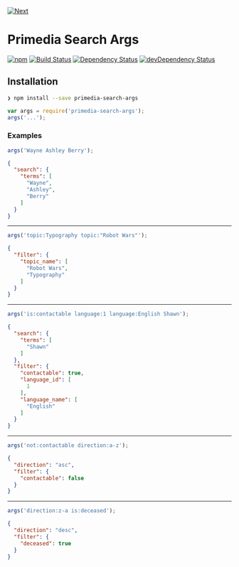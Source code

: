 [![Next](http://www.wearenext.co.za/assets/images/logos/logo-next-dark-57x22.png)](http://www.wearenext.co.za)

# Primedia Search Args

[![npm](https://img.shields.io/npm/v/primedia-search-args.svg?style=flat)](https://www.npmjs.com/package/primedia-search-args)
[![Build Status](https://travis-ci.org/we-are-next/primedia-search-args.svg)](https://travis-ci.org/we-are-next/primedia-search-args)
[![Dependency Status](https://david-dm.org/we-are-next/primedia-search-args/status.svg?style=flat)](https://david-dm.org/we-are-next/primedia-search-args#info=dependencies)
[![devDependency Status](https://david-dm.org/we-are-next/primedia-search-args/dev-status.svg?style=flat)](https://david-dm.org/we-are-next/primedia-search-args#info=devDependencies)

## Installation

```sh
❯ npm install --save primedia-search-args
```

```javascript
var args = require('primedia-search-args');
args('...');
```

### Examples

```javascript
args('Wayne Ashley Berry');
```

```json
{
  "search": {
    "terms": [
      "Wayne",
      "Ashley",
      "Berry"
    ]
  }
}
```

---

```javascript
args('topic:Typography topic:"Robot Wars"');
```

```json
{
  "filter": {
    "topic_name": [
      "Robot Wars",
      "Typography"
    ]
  }
}
```

---

```javascript
args('is:contactable language:1 language:English Shawn');
```

```json
{
  "search": {
    "terms": [
      "Shawn"
    ]
  },
  "filter": {
    "contactable": true,
    "language_id": [
      1
    ],
    "language_name": [
      "English"
    ]
  }
}
```

---

```javascript
args('not:contactable direction:a-z');
```

```json
{
  "direction": "asc",
  "filter": {
    "contactable": false
  }
}
```

---

```javascript
args('direction:z-a is:deceased');
```

```json
{
  "direction": "desc",
  "filter": {
    "deceased": true
  }
}
```
